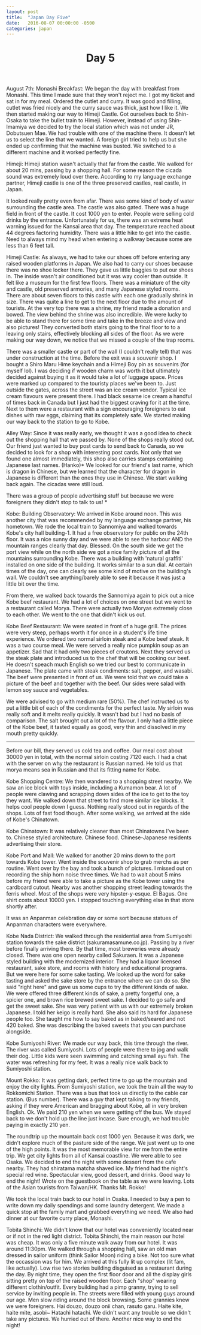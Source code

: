 ```yaml
---
layout: post
title:  "Japan Day Five"
date:   2016-08-07 00:00:00 -0500
categories: japan
---
```

<header>
	<h1>
		Day 5
	</h1>
</header>
August 7th:
Monashi Breakfast:
We began the day with breakfast from Monashi. This time I made sure that they won't reject me. I got my ticket and sat in for my meal. Ordered the cutlet and curry. It was good and filling, cutlet was fried nicely and the curry sauce was thick, just how I like it. We then started making our way to Himeji Castle. Got ourselves back to Shin-Osaka to take the bullet train to Himeji. However, instead of using Shin-Imamiya we decided to try the local station which was not under JR, Dobutsuen Mae. We had trouble with one of the machine there. It doesn't let us to select the line that we wanted. A foreign girl tried to help us but she ended up confirming that the machine was busted. We switched to a different machine and it worked perfectly fine.

Himeji:
Himeji station wasn't actually that far from the castle. We walked for about 20 mins, passing by a shopping hall. For some reason the cicada sound was extremely loud over there. According to my language exchange partner, Himeji castle is one of the three preserved castles, real castle, in Japan. 

It looked really pretty even from afar. There was some kind of body of water surrounding the castle area. The castle was also gated. There was a huge field in front of the castle. It cost 1000 yen to enter. People were selling cold drinks by the entrance. Unfortunately for us, there was an extreme heat warning issued for the Kansai area that day. The temperature reached about 44 degrees factoring humidity. There was a little hike to get into the castle. Need to always mind my head when entering a walkway because some are less than 6 feet tall.

Himeji Castle:
As always, we had to take our shoes off before entering any raised wooden platforms in Japan. We also had to carry our shoes because there was no shoe locker there. They gave us little baggies to put our shoes in. The inside wasn't air conditioned but it was way cooler than outside. It felt like a museum for the first few floors. There was a miniature of the city and castle, old preserved armories, and many Japanese styled rooms. There are about seven floors to this castle with each one gradually shrink in size. There was quite a line to get to the next floor due to the amount of tourists. At the very top there was a shrine, my friend made a donation and bowed. The view behind the shrine was also incredible. We were lucky to be able to stand there for some time and take in the breeze and view and also pictures! They converted both stairs going to the final floor to to a leaving only stairs, effectively blocking all sides of the floor. As we were making our way down, we notice that we missed a couple of the trap rooms.

There was a smaller castle or part of the wall (I couldn't really tell) that was under construction at the time. Before the exit was a souvenir shop. I bought a Shiro Maru Hime keychain and a Himeji Boy pin as souvenirs (for myself lol). I was deciding if wooden charm was worth it but ultimately decided against buying it as it would take a lot of luggage space. Prices were marked up compared to the touristy places we've been to. Just outside the gates, across the street was an ice cream vendor. Typical ice cream flavours were present there.
I had black sesame ice cream a handful of times back in Canada but I just had the biggest craving for it at the time. Next to them were a restaurant with a sign encouraging foreigners to eat dishes with raw eggs, claiming that its completely safe. We started making our way back to the station to go to Kobe. 

Alley Way:
Since it was really early, we thought it was a good idea to check out the shopping hall that we passed by. None of the shops really stood out. Our friend just wanted to buy post cards to send back to Canada, so we decided to look for a shop with interesting post cards. Not only that we found one almost immediately, this shop also carries stamps containing Japanese last names. (Hanko)* We looked for our friend's last name, which is dragon in Chinese, but we learned that the character for dragon in Japanese is different than the ones they use in Chinese. We start walking back again. The cicadas were still loud. 

There was a group of people advertising stuff but because we were foreigners they didn't stop to talk to us! *

Kobe:
Building Observatory:
We arrived in Kobe around noon. This was another city that was recommended by my language exchange partner, his hometown. We rode the local train to Sannomiya and walked towards Kobe's city hall building-1. It had a free observatory for public on the 24th floor. It was a nice sunny day and we were able to see the harbour AND the mountain ranges clearly that day. Blessed. On the south side we got the port view while on the north side we got a nice family picture of all the mountains surrounding Kobe. There was a building with 'natural graffiti' installed on one side of the building. It works similar to a sun dial. At certain times of the day, one can clearly see some kind of motive on the building's wall. We couldn't see anything/barely able to see it because it was just a little bit over the time. 

From there, we walked back towards the Sannomiya again to pick out a nice Kobe beef restaurant. We had a lot of choices on one street but we went to a restaurant called Morya. There were actually two Moryas extremely close to each other. We went to the one that didn't kick us out. 

Kobe Beef Restaurant:
We were seated in front of a huge grill. The prices were very steep, perhaps worth it for once in a student's life time experience. We ordered two normal sirloin steak and a Kobe beef steak. It was a two course meal. We were served a really nice pumpkin soup as an appetizer. Sad that it had only two pieces of croutons. Next they served us the steak plate and introduced us to the chef that will be cooking our beef. He doesn't speach much English so we tried our best to communicate in Japanese. The plate came with steak condiments: salt, pepper, and wasabi. The beef were presented in front of us. We were told that we could take a picture of the beef and together with the beef. Our sides were salad with lemon soy sauce and vegetables.

We were advised to go with medium rare (50%). The chef instructed us to put a little bit of each of the condiments for the perfect taste. My sirloin was really soft and it melts really quickly. It wasn't bad but I had no basis of comparison. The salt brought out a lot of the flavour. I only had a little piece of the Kobe beef, it tasted equally as good, very thin and dissolved in my mouth pretty quickly.  
***
Before our bill, they served us cold tea and coffee. Our meal cost about 30000 yen in total, with the normal sirloin costing 7120 each. I had a chat with the server on why the restaurant is Russian named. He told us that morya means sea in Russian and that its fitting name for Kobe.

Kobe Shopping Centre:
We then wandered to a shopping street nearby. We saw an ice block with toys inside, including a Kumamon bear. A lot of people were clawing and scrapping down sides of the ice to get to the toy they want. We walked down that street to find more similar ice blocks. It helps cool people down I guess. Nothing really stood out in regards of the shops. Lots of fast food though. After some walking, we arrived at the side of Kobe's Chinatown. 

Kobe Chinatown:
It was relatively cleaner than most Chinatowns I've been to. Chinese styled architecture. Chinese food. Chinese-Japanese residents advertising their store.

Kobe Port and Mall:
We walked for another 20 mins down to the port towards Kobe tower. Went inside the souvenir shop to grab merchs as per routine. Went over by the bay and took a bunch of pictures. I missed out on recording the ship horn noise three times. We had to wait about 5 mins before my friend were able to take a picture as the Kobe tower using the cardboard cutout. Nearby was another shopping street leading towards the ferris wheel. Most of the shops were very hipster-y-esque. El Bagus. One shirt costs about 10000 yen. I stopped touching everything else in that store shortly after. 

It was an Anpanman celebration day or some sort because statues of Anpanman characters were everywhere. 

Kobe Nada District:
We walked through the residential area from Sumiyoshi station towards the sake district (sakuramasamune.co.jp). Passing by a river before finally arriving there. By that time, most breweries were already closed. There was one open nearby called Sakuraen. It was a Japanese styled building with the modernized interior. They had a liquor licensed restaurant, sake store, and rooms with history and educational programs. But we were here for some sake tasting. We looked up the word for sake tasting and asked the sake store by the entrance where we can do so. She said "right here" and gave us some cups to try the different kinds of sake. We were offered three different kinds of sake, a pretty forgetful one, a spicier one, and brown rice brewed sweet sake. I decided to go safe and get the sweet sake. She was very patient with us with our extremely broken Japanese. I told her keigo is really hard. She also said its hard for Japanese people too. She taught me how to say baked as in baked/seared and not 420 baked. She was describing the baked sweets that you can purchase alongside.

Kobe Sumiyoshi River:
We made our way back, this time through the river. The river was called Sumiyoshi. Lots of people were there to jog and walk their dog. Little kids were seen swimming and catching small ayu fish. The water was refreshing for my feet. It was a really nice walk back to Sumiyoshi station.

Mount Rokko:
It was getting dark, perfect time to go up the mountain and enjoy the city lights. From Sumiyoshi station, we took the train all the way to Rokkomichi Station. There was a bus that took us directly to the cable car station. (Bus number). There was a guy that kept talking to my friends, asking if they were American and bragging about Kobe, all in very broken English. Ok. We paid 210 yen when we were getting off the bus. We stayed back to we don't hold up the line just incase. Sure enough, we had trouble paying in exactly 210 yen. 

The roundtrip up the mountain back cost 1000 yen. Because it was dark, we didn't explore much of the pasture side of the range. We just went up to one of the high points. It was the most memorable view for me from the entire trip. We get city lights from all of Kansai coastline. We were able to see Osaka. We decided to end the night with some dessert from the cafe nearby. They had shiratama matcha shaved ice. My friend had the night's special red wine. Spectacular view, good dessert, and drinks. Good way to end the night! Wrote on the guestbook on the table as we were leaving. Lots of the Asian tourists from Taiwan/HK. Thanks Mt. Rokko!

We took the local train back to our hotel in Osaka. I needed to buy a pen to write down my daily spendings and some laundry detergent. We made a quick stop at the family mart and grabbed everything we need. We also had dinner at our favorite curry place, Monashi.

Tobita Shinchi:
We didn't know that our hotel was conveniently located near or if not in the red light district. Tobita Shinchi, the main reason our hotel was cheap. It was only a five minute walk away from our hotel. It was around 11:30pm. We walked through a shopping hall, saw an old man dressed in sailor uniform (think Sailor Moon) riding a bike. Not too sure what the occassion was for him. We arrived at this fully lit up complex (lit fam, like actually). Low rise two stories building disguised as a restaurant during the day. By night time, they open the first floor door and all the display girls sitting pretty on top of the raised wooden floor. Each "shop" wearing different clothin/outfit. Every building had a pimp granny, trying to sell service by inviting people in. The streets were filled with young guys around our age. Men slow riding around the block browsing. Some grannies knew we were foreigners. Hai douzo, douzo onii chan, rasuto garu. Haite kite, haite mite, asobi~ Hatachi hatachi. We didn't want any trouble so we didn't take any pictures. We hurried out of there. Another nice way to end the night!